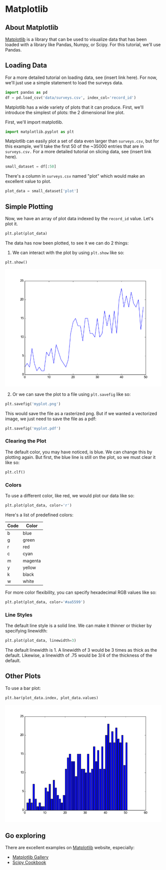 # Matplotlib

## About Matplotlib

[Matplotlib](http://matplotlib.org/) is a library that can be used to visualize data that has been loaded with a library like Pandas, Numpy, or Scipy. For this tutorial, we'll use Pandas.

## Loading Data

For a more detailed tutorial on loading data, see (insert link here). For now, we'll just use a simple statement to load the surveys data.

```python
import pandas as pd
df = pd.load_csv('data/surveys.csv', index_col='record_id')
```

Matplotlib has a wide variety of plots that it can produce. First, we'll introduce the simplest of plots: the 2 dimensional line plot.

First, we'll import matplotlib.

```python
import matplotlib.pyplot as plt
```

Matplotlib can easily plot a set of data even larger than `surveys.csv`, but for this example, we'll take the first 50 of the ~35000 entries that are in `surveys.csv.` For a more detailed tutorial on slicing data, see (insert link here).

```python
small_dataset = df[:50]
```

There's a column in `surveys.csv` named "plot" which would make an excellent value to plot.

```python
plot_data = small_dataset['plot']
```

## Simple Plotting

Now, we have an array of plot data indexed by the `record_id` value. Let's plot it.

```python
plt.plot(plot_data)
```

The data has now been plotted, to see it we can do 2 things:

1. We can interact with the plot by using `plt.show` like so:

```python
plt.show()
```

![Example of bar plot](pics/myplot.png)

2. Or we can save the plot to a file using `plt.savefig` like so:

```python
plt.savefig('myplot.png')
```

This would save the file as a rasterized png. But if we wanted a vectorized image, we just need to save the file as a pdf:

```python
plt.savefig('myplot.pdf')
```

### Clearing the Plot

The default color, you may have noticed, is blue. We can change this by plotting again. But first, the blue line is still on the plot, so we must clear it like so:

```python
plt.clf()
```

### Colors

To use a different color, like red, we would plot our data like so:

```python
plt.plot(plot_data, color='r')
```

Here's a list of predefined colors:

Code | Color
---- | -----
b | blue
g | green
r | red
c | cyan
m | magenta
y | yellow
k | black
w | white

For more color flexibility, you can specify hexadecimal RGB values like so:

```python
plt.plot(plot_data, color='#aa5599')
```

### Line Styles

The default line style is a solid line. We can make it thinner or thicker by specifying linewidth:

```python
plt.plot(plot_data, linewidth=3)
```

The default linewidth is 1. A linewidth of 3 would be 3 times as thick as the default. Likewise, a linewidth of .75 would be 3/4 of the thickness of the default.

## Other Plots

To use a bar plot:

```python
plt.bar(plot_data.index, plot_data.values)
```
![Example of bar plot](pics/barplot.png)

## Go exploring

There are excellent examples on [Matplotlib](http://matplotlib.org/) website, especially:

* [Matplotlib Gallery](http://matplotlib.org/gallery.html)
* [Scipy Cookbook](http://wiki.scipy.org/Cookbook/Matplotlib)

